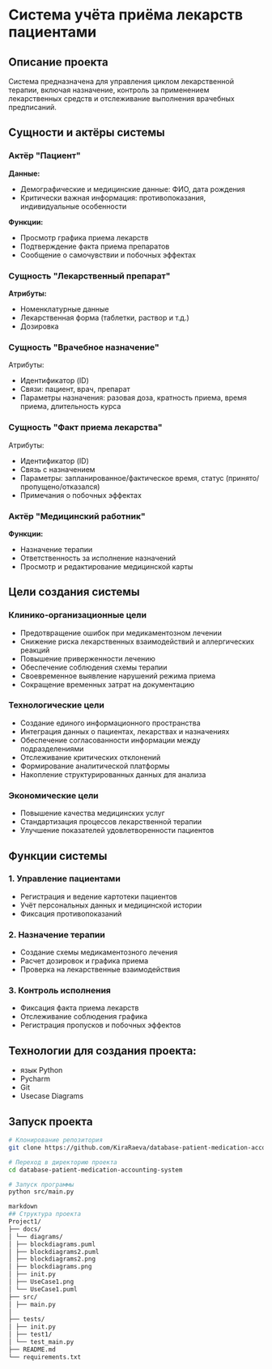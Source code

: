 # Система учёта приёма лекарств пациентами

## Описание проекта

Система предназначена для управления циклом лекарственной терапии, включая назначение, контроль за применением лекарственных средств и отслеживание выполнения врачебных предписаний.

## Сущности и актёры системы

### Актёр "Пациент"

**Данные:**
- Демографические и медицинские данные: ФИО, дата рождения
- Критически важная информация: противопоказания, индивидуальные особенности

**Функции:**
- Просмотр графика приема лекарств
- Подтверждение факта приема препаратов
- Сообщение о самочувствии и побочных эффектах

### Сущность "Лекарственный препарат"

**Атрибуты:**
- Номенклатурные данные
- Лекарственная форма (таблетки, раствор и т.д.)
- Дозировка

### Сущность "Врачебное назначение"

Атрибуты:
- Идентификатор (ID)
- Связи: пациент, врач, препарат
- Параметры назначения: разовая доза, кратность приема, время приема, длительность курса

### Сущность "Факт приема лекарства"

Атрибуты:
- Идентификатор (ID)
- Связь с назначением
- Параметры: запланированное/фактическое время, статус (принято/пропущено/отказался)
- Примечания о побочных эффектах

### Актёр "Медицинский работник"

**Функции:**
- Назначение терапии
- Ответственность за исполнение назначений
- Просмотр и редактирование медицинской карты

## Цели создания системы

### Клинико-организационные цели
- Предотвращение ошибок при медикаментозном лечении
- Снижение риска лекарственных взаимодействий и аллергических реакций
- Повышение приверженности лечению
- Обеспечение соблюдения схемы терапии
- Своевременное выявление нарушений режима приема
- Сокращение временных затрат на документацию

### Технологические цели
- Создание единого информационного пространства
- Интеграция данных о пациентах, лекарствах и назначениях
- Обеспечение согласованности информации между подразделениями
- Отслеживание критических отклонений
- Формирование аналитической платформы
- Накопление структурированных данных для анализа

### Экономические цели
- Повышение качества медицинских услуг
- Стандартизация процессов лекарственной терапии
- Улучшение показателей удовлетворенности пациентов

## Функции системы

### 1. Управление пациентами
- Регистрация и ведение картотеки пациентов
- Учёт персональных данных и медицинской истории
- Фиксация противопоказаний

### 2. Назначение терапии
- Создание схемы медикаментозного лечения
- Расчет дозировок и графика приема
- Проверка на лекарственные взаимодействия

### 3. Контроль исполнения
- Фиксация факта приема лекарств
- Отслеживание соблюдения графика
- Регистрация пропусков и побочных эффектов
## Технологии для создания проекта:
- язык Python
- Pycharm
- Git
- Usecase Diagrams

## Запуск проекта

```bash
# Клонирование репозитория
git clone https://github.com/KiraRaeva/database-patient-medication-accounting-system-.git

# Переход в директорию проекта
cd database-patient-medication-accounting-system

# Запуск программы
python src/main.py

markdown
## Структура проекта
Project1/
├── docs/
│ └── diagrams/
│ ├── blockdiagrams.puml
│ ├── blockdiagrams2.puml
│ ├── blockdiagrams2.png
│ ├── blockdiagrams.png
│ ├── init.py
│ ├── UseCase1.png
│ └── UseCase1.puml
├── src/
│ ├── main.py
│ 
├── tests/
│ ├── init.py
│ ├── test1/
│ └── test_main.py
├── README.md
└── requirements.txt
        